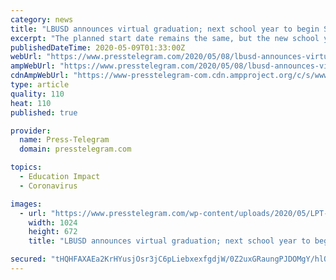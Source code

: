 ```yaml
---
category: news
title: "LBUSD announces virtual graduation; next school year to begin Sept. 1"
excerpt: "The planned start date remains the same, but the new school year will not be ‘business as usual,'” a statement from LBUSD said."
publishedDateTime: 2020-05-09T01:33:00Z
webUrl: "https://www.presstelegram.com/2020/05/08/lbusd-announces-virtual-graduation-next-school-year-to-begin-sept-1/"
ampWebUrl: "https://www.presstelegram.com/2020/05/08/lbusd-announces-virtual-graduation-next-school-year-to-begin-sept-1/amp/"
cdnAmpWebUrl: "https://www-presstelegram-com.cdn.ampproject.org/c/s/www.presstelegram.com/2020/05/08/lbusd-announces-virtual-graduation-next-school-year-to-begin-sept-1/amp/"
type: article
quality: 110
heat: 110
published: true

provider:
  name: Press-Telegram
  domain: presstelegram.com

topics:
  - Education Impact
  - Coronavirus

images:
  - url: "https://www.presstelegram.com/wp-content/uploads/2020/05/LPT-L-GRAD-LAKEWOOD-0613-08BM-1.jpg?w=1024&h=673"
    width: 1024
    height: 672
    title: "LBUSD announces virtual graduation; next school year to begin Sept. 1"

secured: "tHQHFAXAEa2KrHYusjOsr3jC6pLiebxexfgdjW/0Z2uxGRaungPJDOMgY/hlOtGVI9Gt/npQtrAhhCCPkUJ0hykcSaQATe/grpXu38bLHhtSMhgqo+QccCXDWL/IEpmgTCHJhmPzgTTqmMdGwqXq1nXY/BKhjz1AmbpbSdBOV5ypfdpolRQz7UMhqviTnNTzetIhHDQ71TUSB9JNDVIhokFuSEFqx+/HESGnyLItPV6R45ZI4t2i8CSMq4BYb31gtHSVmXByp1DWhKPjbyJ/nQ1ZibEywooHydPSqgQ4tfQhqsbOGjH+wxl4DfgB5PFL;FIvZriShVpu10SrsxZYtpg=="
---
```



